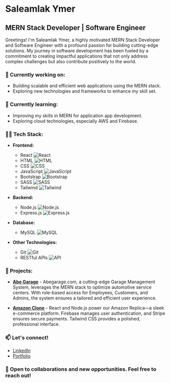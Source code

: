 # Saleamlak Ymer

## MERN Stack Developer | Software Engineer

Greetings! I'm Saleamlak Ymer, a highly motivated MERN Stack Developer and Software Engineer with a profound passion for building cutting-edge solutions. My journey in software development has been fueled by a commitment to creating impactful applications that not only address complex challenges but also contribute positively to the world.



### 🔭 Currently working on:
- Building scalable and efficient web applications using the MERN stack.
- Exploring new technologies and frameworks to enhance my skill set.

### 🌱 Currently learning:
- Improving my skills in MERN for application app development.
- Exploring cloud technologies, especially AWS and Firebase.

### 👨‍💻 Tech Stack:
- **Frontend:** 
  - React ![React](https://img.icons8.com/plasticine/24/000000/react.png)
  - HTML ![HTML](https://img.icons8.com/color/24/000000/html-5.png)
  - CSS ![CSS](https://img.icons8.com/color/24/000000/css3.png)
  - JavaScript ![JavaScript](https://img.icons8.com/color/24/000000/javascript.png)
  - Bootstrap ![Bootstrap](https://img.icons8.com/color/24/000000/bootstrap.png)
  - SASS ![SASS](https://img.icons8.com/color/24/000000/sass.png)
  - Tailwind ![Tailwind](https://img.icons8.com/color/24/000000/tailwind-css.png)
  
- **Backend:** 
  - Node.js ![Node.js](https://img.icons8.com/color/24/000000/nodejs.png)
  - Express.js ![Express.js](https://img.icons8.com/ios/24/000000/express.png)
  
- **Database:** 
  - MySQL ![MySQL](https://img.icons8.com/ios/24/000000/mysql-logo.png)
  
- **Other Technologies:** 
  - Git ![Git](https://img.icons8.com/color/24/000000/git.png)
  - RESTful APIs ![API](https://img.icons8.com/fluent/24/000000/api-settings.png)

### 🚀 Projects:
- **[Abe Garage](https://www.abegarageexpress.com)** - Abegarage.com, a cutting-edge Garage Management System, leverages the MERN stack to optimize automotive service centers. With role-based access for Employees, Customers, and Admins, the system ensures a tailored and efficient user experience.
  
- **[Amazon Clone](https://fifth-base-398400.web.app/)** - React and Node.js power our Amazon Replica—a sleek e-commerce platform. Firebase manages user authentication, and Stripe ensures secure payments. Tailwind CSS provides a polished, professional interface.

### 📫 Let's connect!
- [LinkedIn](https://www.linkedin.com/in/saleamlakendrias/)
- [Portfolio](https://saleamlakendrias.com/)

### 🤝 Open to collaborations and new opportunities. Feel free to reach out!
